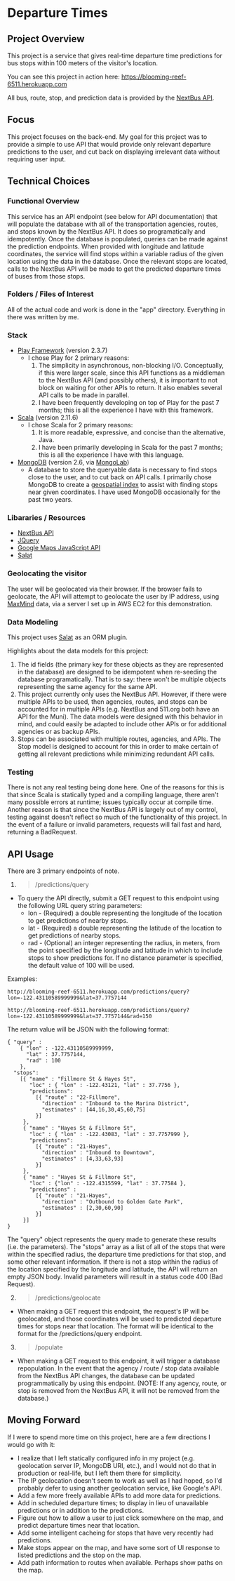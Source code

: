 Departure Times
================

Project Overview
---------
This project is a service that gives real-time departure time predictions for bus stops within 100 meters of the visitor's location.

You can see this project in action here: https://blooming-reef-6511.herokuapp.com

All bus, route, stop, and prediction data is provided by the [NextBus API](http://www.nextbus.com/xmlFeedDocs/NextBusXMLFeed.pdf). 

Focus
------
This project focuses on the back-end. My goal for this project was to provide a simple to use API that would provide only relevant departure predictions to the user, and cut back on displaying irrelevant data without requiring user input.

Technical Choices
------------------
### Functional Overview
This service has an API endpoint (see below for API documentation) that will populate the database with all of the transportation agencies, routes, and stops known by the NextBus API. It does so programatically and idempotently. Once the database is populated, queries can be made against the prediction endpoints. When provided with longitude and latitude coordinates, the service will find stops within a variable radius of the given location using the data in the database. Once the relevant stops are located, calls to the NextBus API will be made to get the predicted departure times of buses from those stops.

### Folders / Files of Interest
All of the actual code and work is done in the "app" directory. Everything in there was written by me.

### Stack
* [Play Framework](https://www.playframework.com/) (version 2.3.7)
  - I chose Play for 2 primary reasons:
    1. The simplicity in asynchronous, non-blocking I/O. Conceptually, if this were larger scale, since this API functions as a middleman to the NextBus API (and possibly others), it is important to not block on waiting for other APIs to return. It also enables several API calls to be made in parallel.
    2. I have been frequently developing on top of Play for the past 7 months; this is all the experience I have with this framework.
* [Scala](http://www.scala-lang.org/) (version 2.11.6)
  - I chose Scala for 2 primary reasons:
    1. It is more readable, expressive, and concise than the alternative, Java.
    2. I have been primarily developing in Scala for the past 7 months; this is all the experience I have with this language.
* [MongoDB](https://www.mongodb.org/) (version 2.6, via [MongoLab](https://mongolab.com/))
  - A database to store the queryable data is necessary to find stops close to the user, and to cut back on API calls. I primarily chose MongoDB to create a [geospatial index](http://docs.mongodb.org/manual/core/2dsphere/) to assist with finding stops near given coordinates. I have used MongoDB occasionally for the past two years.


### Libararies / Resources
* [NextBus API](http://www.nextbus.com/xmlFeedDocs/NextBusXMLFeed.pdf)
* [JQuery](https://jquery.com/)
* [Google Maps JavaScript API](https://developers.google.com/maps/documentation/javascript/)
* [Salat](https://github.com/leon/play-salat)


### Geolocating the visitor
The user will be geolocated via their browser. If the browser fails to geolocate, the API will attempt to geolocate the user by IP address, using [MaxMind](https://www.maxmind.com) data, via a server I set up in AWS EC2 for this demonstration.

### Data Modeling
This project uses [Salat](https://github.com/leon/play-salat) as an ORM plugin.

Highlights about the data models for this project:
  1. The id fields (the primary key for these objects as they are represented in the database) are designed to be idempotent when re-seeding the database programatically. That is to say: there won't be multiple objects representing the same agency for the same API.
  2. This project currently only uses the NextBus API. However, if there were multiple APIs to be used, then agencies, routes, and stops can be accounted for in multiple APIs (e.g. NextBus and 511.org both have an API for the Muni). The data models were designed with this behavior in mind, and could easily be adapted to include other APIs or for additional agencies or as backup APIs.
  3. Stops can be associated with multiple routes, agencies, and APIs. The Stop model is designed to account for this in order to make certain of getting all relevant predictions while minimizing redundant API calls.

### Testing
There is not any real testing being done here. One of the reasons for this is that since Scala is statically typed and a compiling language, there aren't many possible errors at runtime; issues typically occur at compile time. Another reason is that since the NextBus API is largely out of my control, testing against doesn't reflect so much of the functionality of this project. In the event of a failure or invalid parameters, requests will fail fast and hard, returning a BadRequest.

API Usage
----------
There are 3 primary endpoints of note.

1. > /predictions/query 
  * To query the API directly, submit a GET request to this endpoint using the following URL query string parameters:
    * lon - (Required) a double representing the longitude of the location to get predictions of nearby stops.
    * lat - (Required) a double representing the latitude of the location to get predictions of nearby stops.
    * rad - (Optional) an integer representing the radius, in meters, from the point specified by the longitude and latitude in which to include stops to show predictions for. If no distance parameter is specified, the default value of 100 will be used.

  Examples:
  ```
  http://blooming-reef-6511.herokuapp.com/predictions/query?lon=-122.43110589999999&lat=37.7757144

  http://blooming-reef-6511.herokuapp.com/predictions/query?lon=-122.43110589999999&lat=37.7757144&rad=150
  ```

  The return value will be JSON with the following format:
  ```
  { "query" :
      { "lon" : -122.43110589999999,
        "lat" : 37.7757144,
        "rad" : 100
      },
    "stops":
      [{ "name" : "Fillmore St & Hayes St",
         "loc" : { "lon" : -122.43121, "lat" : 37.7756 },
         "predictions":
           [{ "route" : "22-Fillmore",
             "direction" : "Inbound to the Marina District",
             "estimates" : [44,16,30,45,60,75]
           }]
       },
       { "name" : "Hayes St & Fillmore St",
         "loc" : { "lon" : -122.43083, "lat" : 37.7757999 },
         "predictions":
           [{ "route" : "21-Hayes",
             "direction" : "Inbound to Downtown",
             "estimates" : [4,33,63,93]
           }]
       },
       { "name" : "Hayes St & Fillmore St",
         "loc" : {"lon" : -122.4315599, "lat" : 37.77584 },
         "predictions" :
           [{ "route" : "21-Hayes",
             "direction" : "Outbound to Golden Gate Park",
             "estimates" : [2,30,60,90]
           }]
       }]
  }

  ```

  The "query" object represents the query made to generate these results (i.e. the parameters). The "stops" array as a list of all of the stops that were within the specified radius, the departure time predictions for that stop, and some other relevant information. If there is not a stop within the radius of the location specified by the longitude and latitude, the API will return an empty JSON body. Invalid parameters will result in a status code 400 (Bad Request).

2. > /predictions/geolocate
  * When making a GET request this endpoint, the request's IP will be geolocated, and those coordinates will be used to predicted departure times for stops near that location. The format will be identical to the format for the /predictions/query endpoint.

3. > /populate
  * When making a GET request to this endpoint, it will trigger a database repopulation. In the event that the agency / route / stop data available from the NextBus API changes, the database can be updated programmatically by using this endpoint. (NOTE: If any agency, route, or stop is removed from the NextBus API, it will not be removed from the database.) 

Moving Forward 
---------------
If I were to spend more time on this project, here are a few directions I would go with it:
* I realize that I left statically configured info in my project (e.g. geolocation server IP, MongoDB URI, etc.), and I would not do that in production or real-life, but I left them there for simplicity.
* The IP geolocation doesn't seem to work as well as I had hoped, so I'd probably defer to using another geolocation service, like Google's API.
* Add a few more freely available APIs to add more data for predictions. 
* Add in scheduled departure times; to display in lieu of unavailable predictions or in addition to the predictions. 
* Figure out how to allow a user to just click somewhere on the map, and predict departure times near that location. 
* Add some intelligent cacheing for stops that have very recently had predictions.
* Make stops appear on the map, and have some sort of UI response to listed predictions and the stop on the map.
* Add path information to routes when available. Perhaps show paths on the map.
